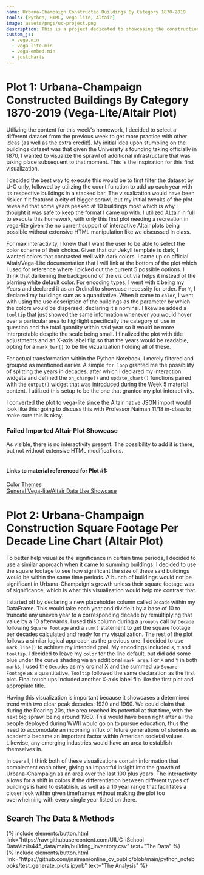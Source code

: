 ```yaml
---
name: Urbana-Champaign Constructed Buildings By Category 1870-2019
tools: [Python, HTML, vega-lite, Altair]
image: assets/pngs/uc-project.png
description: This is a project dedicated to showcasing the construction emphasis between developers within the Urbana-Champaign are from the 1870-2019 time period. 
custom_js:
  - vega.min
  - vega-lite.min
  - vega-embed.min
  - justcharts
---
```



# Plot 1: Urbana-Champaign Constructed Buildings By Category 1870-2019 (Vega-Lite/Altair Plot)

Utilizing the content for this week's homework, I decided to select a different dataset from the previous week to get more practice with other ideas (as well as the extra credit!). My initial idea upon stumbling on the buildings dataset was that given the University's founding taking officially in 1870, I wanted to visualize the sprawl of additional infrastructure that was taking place subsequent to that moment. This is the inspiration for this first visualization. 

I decided the best way to execute this would be to first filter the dataset by U-C only, followed by utilizing the count function to add up each year with its respective buildings in a stacked bar. The visualization would have been riskier if it featured a city of bigger sprawl, but my initial tweaks of the plot revealed that some years peaked at 10 buildings most which is why I thought it was safe to keep the format I came up with. I utilized ALtair in full to execute this homework, with only this first plot needing a recreation in vega-lite given the no current support of interactive Altair plots being possible without extensive HTML manipulation like we discussed in class. 

For max interactivity, I knew that I want the user to be able to select the color scheme of their choice. Given that our Jekyll template is dark, I wanted colors that contrasted well with dark colors. I came up on official Altair/Vega-Lite documentation that I will link at the bottom of the plot which I used for reference where I picked out the current 5 possible options. I think that darkening the background of the viz out via helps it instead of the blarring white default color. For encoding types, I went with ```X``` being my Years and declared it as an Ordinal to showcase necessity for order. For ```Y```, I declared my buildings sum as a quantitative. When it came to ```color```, I went with using the use description of the buildings as the parameter by which the colors would be dispersed; declaring it a nominal. I likewise added a ```tooltip``` that just showed the same information whenever you would hover over a particular area to highlight specifically the category of use in question and the total quantity within said year so it would be more interpretable despite the scale being small. I finalized the plot with title adjustments and an X-axis label flip so that the years would be readable, opting for a ```mark_bar()``` to be the vizualization holding all of these. 

For actual transformation within the Python Notebook, I merely filtered and grouped as mentioned earlier. A simple ```for loop``` granted me the possibility of splitting the years in decades, after which I declared my interaction widgets and defined the ```on_change()``` and ```update_chart()``` functions paired with the ```output()``` widget that was introduced during the Week 5 material content. I utilized this setup to be the one that granted my plot interactivity. 

<vegachart schema-url="{{ site.baseurl }}/assets/json/visualization.vl.json" style="width: 100%"></vegachart>

I converted the plot to vega-lite since the Altair native JSON import would look like this; going to discuss this with Professor Naiman 11/18 in-class to make sure this is okay. 

### Failed Imported Altair Plot Showcase 
<vegachart schema-url="{{ site.baseurl }}/assets/json/chart.json" style="width: 100%"></vegachart>
As visible, there is no interactivity present. The possibility to add it is there, but not without extensive HTML modifications.<br><br>
#### Links to material referenced for Plot #1: <br>
<a href="https://altair-viz.github.io/user_guide/customization.html#chart-themes">Color Themes</a> <br>
<a href="https://altair-viz.github.io/user_guide/data.html">General Vega-lite/Altair Data Use Showcase</a>

# Plot 2: Urbana-Champaign Construction Square Footage Per Decade Line Chart (Altair Plot)

To better help visualize the significance in certain time periods, I decided to use a similar approach when it came to summing buildings. I decided to use the square footage to see how significant the size of these said buildings would be within the same time periods. A bunch of buildings would not be significant in Urbana-Champaign's growth unless their square footage was of significance, which is what this visualization would help me contrast that.

I started off by declaring a new placeholder column called ```Decade``` within my DataFrame. This would take each year and divide it by a base of 10 to truncate any uneven year to a corresponding decade by remultiplying that value by a 10 afterwards. I used this column during a ```groupby``` call by ```Decade``` following ```Square Footage``` and a ```sum()``` statement to get the square footage per decades calculated and ready for my visualization. The rest of the plot follows a similar logical approach as the previous one. I decided to use ```mark_line()``` to achieve my intended goal. My encodings included ```X```, ```Y``` and ```tooltip```. I decided to leave my ```color``` for the line default, but did add some blue under the curve shading via an additional ```mark_area```. For ```X``` and ```Y``` in both ```mark```s, I used the ```Decades``` as my ordinal X and the summed up ```Square Footage``` as a quantitative. ```Tooltip``` followed the same declaration as the first plot. Final touch ups included another X-axis label flip like the first plot and appropiate title. 

Having this visualization is important because it showcases a determined trend with two clear peak decades: 1920 and 1960. We could claim that during the Roaring 20s, the area reached its potential at that time, with the next big sprawl being around 1960. This would have been right after all the people deployed during WWII would go on to pursue education, thus the need to accomodate an incoming influx of future generations of students as academia became an important factor within American societal values. Likewise, any emerging industries would have an area to establish themselves in.  

<vegachart schema-url="{{ site.baseurl }}/assets/json/line_chart.json" style="width: 100%"></vegachart>

In overall, I think both of these visualizations contain information that complement each other, giving an impactful insight into the growth of Urbana-Champaign as an area over the last 100 plus years. The interactivity allows for a shift in colors if the differentiation between different types of buildings is hard to establish, as well as a 10 year range that facilitates a closer look within given timeframes without making the plot too overwhelming with every single year listed on there. 

## Search The Data & Methods

<div class="left">
{% include elements/button.html link="https://raw.githubusercontent.com/UIUC-iSchool-DataViz/is445_data/main/building_inventory.csv" text="The Data" %}
</div>

<div class="right">
{% include elements/button.html link="https://github.com/jnaiman/online_cv_public/blob/main/python_notebooks/test_generate_plots.ipynb" text="The Analysis" %}
</div>

